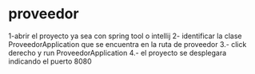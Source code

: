 # proveedor
1-abrir el proyecto ya sea con spring tool o intellij
2-  identificar la clase ProveedorApplication que se encuentra en la ruta de proveedor
3.- click derecho y run ProveedorApplication
4.- el proyecto se desplegara indicando el puerto 8080 
